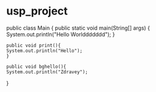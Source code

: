 # usp_project


public class Main {
    public static void main(String[] args) {
        System.out.println("Hello Worlddddddd");
    }
    
    public void print(){
    System.out.println("Hello");
    }
    
    public void bghello(){
    System.out.println("Zdravey");
}
